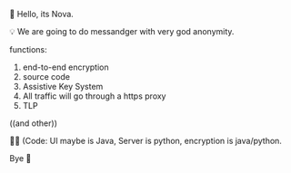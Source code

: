 👋 Hello, its Nova.

💡 We are going to do messandger with 
very god anonymity.  

functions: 
1. end-to-end encryption
2. source code
3. Assistive Key System
4. All traffic will go through a https proxy
5. TLP

((and other))

👨‍💻 (Code: UI maybe is Java, Server is python, encryption is java/python.

Bye 👋 
